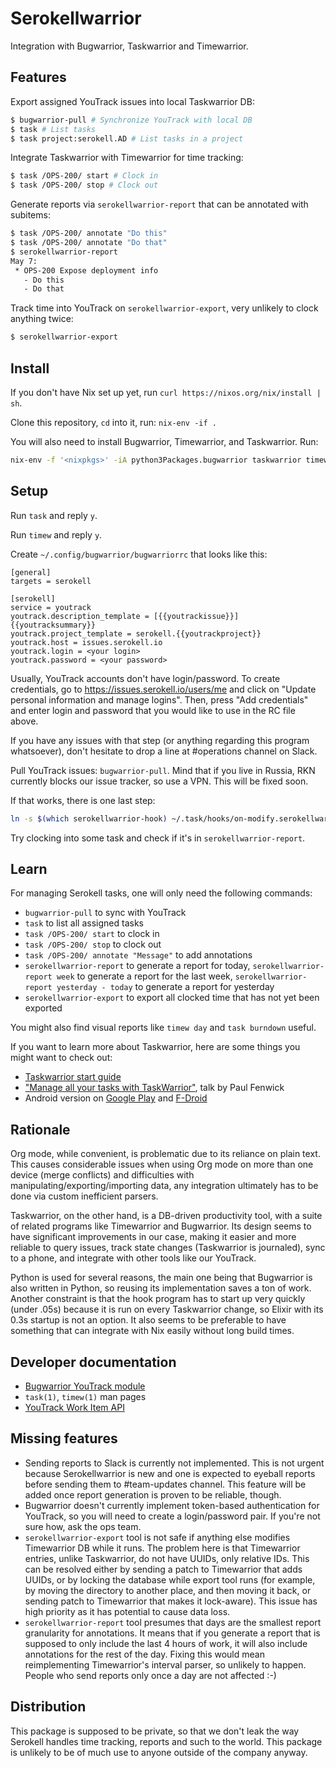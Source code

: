 # Serokellwarrior

Integration with Bugwarrior, Taskwarrior and Timewarrior.

## Features

Export assigned YouTrack issues into local Taskwarrior DB:
```sh
$ bugwarrior-pull # Synchronize YouTrack with local DB
$ task # List tasks
$ task project:serokell.AD # List tasks in a project
```

Integrate Taskwarrior with Timewarrior for time tracking:
```sh
$ task /OPS-200/ start # Clock in
$ task /OPS-200/ stop # Clock out
```

Generate reports via `serokellwarrior-report` that can be annotated
with subitems:
```sh  
$ task /OPS-200/ annotate "Do this"
$ task /OPS-200/ annotate "Do that"
$ serokellwarrior-report
May 7:
 * OPS-200 Expose deployment info
   - Do this
   - Do that
```

Track time into YouTrack on `serokellwarrior-export`, very unlikely
to clock anything twice:
```sh
$ serokellwarrior-export
```

## Install

If you don't have Nix set up yet, run `curl https://nixos.org/nix/install | sh`.

Clone this repository, `cd` into it, run: `nix-env -if .`

You will also need to install Bugwarrior, Timewarrior, and Taskwarrior. Run: 

```sh
nix-env -f '<nixpkgs>' -iA python3Packages.bugwarrior taskwarrior timewarrior
```

## Setup

Run `task` and reply `y`.

Run `timew` and reply `y`.

Create `~/.config/bugwarrior/bugwarriorrc` that looks like this:

```
[general]
targets = serokell

[serokell]
service = youtrack
youtrack.description_template = [{{youtrackissue}}] {{youtracksummary}}
youtrack.project_template = serokell.{{youtrackproject}}
youtrack.host = issues.serokell.io
youtrack.login = <your login>
youtrack.password = <your password>
```

Usually, YouTrack accounts don't have login/password. To create
credentials, go to https://issues.serokell.io/users/me and click on "Update
personal information and manage logins". Then, press "Add credentials" and
enter login and password that you would like to use in the RC file above.

If you have any issues with that step (or anything regarding this program
whatsoever), don't hesitate to drop a line at #operations channel on Slack.

Pull YouTrack issues: `bugwarrior-pull`. Mind that if you live in Russia,
RKN currently blocks our issue tracker, so use a VPN. This will be fixed soon.

If that works, there is one last step:

```sh
ln -s $(which serokellwarrior-hook) ~/.task/hooks/on-modify.serokellwarrior
```

Try clocking into some task and check if it's in `serokellwarrior-report`.

## Learn

For managing Serokell tasks, one will only need the following commands:

* `bugwarrior-pull` to sync with YouTrack
* `task` to list all assigned tasks
* `task /OPS-200/ start` to clock in
* `task /OPS-200/ stop` to clock out
* `task /OPS-200/ annotate "Message"` to add annotations
* `serokellwarrior-report` to generate a report for today,
  `serokellwarrior-report week` to generate a report for the last week,
  `serokellwarrior-report yesterday - today` to generate a report for yesterday
* `serokellwarrior-export` to export all clocked time that has not yet been exported

You might also find visual reports like `timew day` and `task burndown` useful.

If you want to learn more about Taskwarrior, here are some things you might
want to check out:

* [Taskwarrior start guide][taskwarrior-start-guide]
* ["Manage all your tasks with TaskWarrior"][taskwarrior-pjf-talk], talk by Paul Fenwick
* Android version on [Google Play][taskwarrior-gplay] and [F-Droid][taskwarrior-fdroid]

[taskwarrior-fdroid]: https://f-droid.org/en/packages/kvj.taskw/
[taskwarrior-gplay]: https://play.google.com/store/apps/details?id=com.taskwc2
[taskwarrior-pjf-talk]: https://www.youtube.com/watch?v=zl68asL9jZA
[taskwarrior-start-guide]: https://taskwarrior.org/docs/start.html

## Rationale

Org mode, while convenient, is problematic due to its reliance on plain text.
This causes considerable issues when using Org mode on more than one device
(merge conflicts) and difficulties with manipulating/exporting/importing data,
any integration ultimately has to be done via custom inefficient parsers.

Taskwarrior, on the other hand, is a DB-driven productivity tool, with a suite
of related programs like Timewarrior and Bugwarrior. Its design seems to have
significant improvements in our case, making it easier and more reliable to
query issues, track state changes (Taskwarrior is journaled), sync to a phone,
and integrate with other tools like our YouTrack.

Python is used for several reasons, the main one being that Bugwarrior is also
written in Python, so reusing its implementation saves a ton of work. Another
constraint is that the hook program has to start up very quickly (under .05s)
because it is run on every Taskwarrior change, so Elixir with its 0.3s startup
is not an option. It also seems to be preferable to have something that can
integrate with Nix easily without long build times.

## Developer documentation

* [Bugwarrior YouTrack module][bugwarrior-youtrack]
* `task(1)`, `timew(1)` man pages
* [YouTrack Work Item API][youtrack-work-item-api]

[bugwarrior-youtrack]: https://github.com/ralphbean/bugwarrior/blob/develop/bugwarrior/services/youtrack.py
[youtrack-work-item-api]: https://www.jetbrains.com/help/youtrack/standalone/Create-New-Work-Item.html

## Missing features

* Sending reports to Slack is currently not implemented. This is not urgent
  because Serokellwarrior is new and one is expected to eyeball reports before
  sending them to #team-updates channel. This feature will be added once report
  generation is proven to be reliable, though.
* Bugwarrior doesn't currently implement token-based authentication for
  YouTrack, so you will need to create a login/password pair. If you're not
  sure how, ask the ops team.
* `serokellwarrior-export` tool is not safe if anything else modifies
  Timewarrior DB while it runs. The problem here is that Timewarrior entries,
  unlike Taskwarrior, do not have UUIDs, only relative IDs. This can be
  resolved either by sending a patch to Timewarrior that adds UUIDs, or by
  locking the database while export tool runs (for example, by moving the
  directory to another place, and then moving it back, or sending patch to
  Timewarrior that makes it lock-aware).  This issue has high priority as it
  has potential to cause data loss.
* `serokellwarrior-report` tool presumes that days are the smallest report
  granularity for annotations. It means that if you generate a report that is
  supposed to only include the last 4 hours of work, it will also include
  annotations for the rest of the day. Fixing this would mean reimplementing
  Timewarrior's interval parser, so unlikely to happen. People who send reports
  only once a day are not affected :-)

## Distribution

This package is supposed to be private, so that we don't leak the way Serokell
handles time tracking, reports and such to the world. This package is unlikely
to be of much use to anyone outside of the company anyway.
